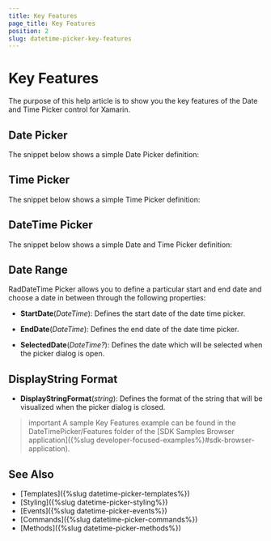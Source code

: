 ```yaml
---
title: Key Features
page_title: Key Features
position: 2
slug: datetime-picker-key-features
---
```


# Key Features

The purpose of this help article is to show you the key features of the Date and Time Picker control for Xamarin. 

## Date Picker

The snippet below shows a simple Date Picker definition:

<snippet id='datetimepicker-keyfeatures-date' />

## Time Picker

The snippet below shows a simple Time Picker definition:

<snippet id='datetimepicker-keyfeatures-time' />

## DateTime Picker

The snippet below shows a simple Date and Time Picker definition:

<snippet id='datetimepicker-keyfeatures-date-time' />

## Date Range

RadDateTime Picker allows you to define a particular start and end date and choose a date in between through the following properties:

* **StartDate**(*DateTime*): Defines the start date of the date time picker.

* **EndDate**(*DateTime*): Defines the end date of the date time picker.

* **SelectedDate**(*DateTime?*): Defines the date which will be selected when the picker dialog is open.

## DisplayString Format

* **DisplayStringFormat**(*string*): Defines the format of the string that will be visualized when the picker dialog is closed.

>important A sample Key Features example can be found in the DateTimePicker/Features folder of the [SDK Samples Browser application]({%slug developer-focused-examples%}#sdk-browser-application).

## See Also

- [Templates]({%slug datetime-picker-templates%})
- [Styling]({%slug datetime-picker-styling%})
- [Events]({%slug datetime-picker-events%})
- [Commands]({%slug datetime-picker-commands%})
- [Methods]({%slug datetime-picker-methods%})
